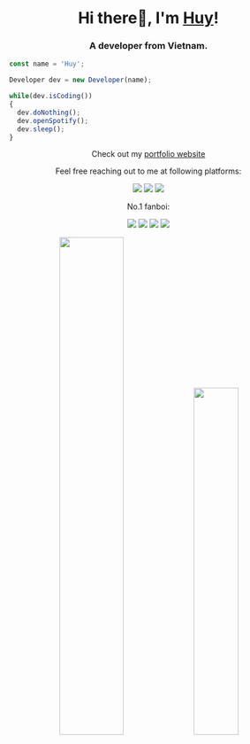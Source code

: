 <h1 align="center">Hi there👋, I'm <a href="https://github.com/imsohuy">Huy</a>!</h1>
<h3 align="center">A developer from Vietnam.</h3>

```js
const name = 'Huy';

Developer dev = new Developer(name);

while(dev.isCoding())
{
  dev.doNothing();
  dev.openSpotify();
  dev.sleep();
}
```
<p align="center">Check out my <a href="https://github.com/imsohuy">portfolio website</a></p>

<p align="center">Feel free reaching out to me at following platforms:</p>

<p align="center">
  <a href="https://github.com/imsohuy"><img src="https://img.shields.io/badge/GitHub-100000?style=for-the-badge&logo=github&logoColor=white"></a>
  <a href="https://www.instagram.com/tomorrow.huuhuy/"><img src="https://img.shields.io/badge/Instagram-E4405F?style=for-the-badge&logo=instagram&logoColor=white"></a>
  <a href="https://imsohuy.notion.site/fe257eac3e47483aaacbea1325beeff4?v=0ea774cef23e46b781f16036b30407f7">
  <img src="https://img.shields.io/badge/Trade Blog-000000?style=for-the-badge&logo=notion&logoColor=white"></a>
</p>

<p align="center">No.1 fanboi:</p>
<p align="center">
  <img src="https://img.shields.io/badge/Android-3DDC84?style=for-the-badge&logo=android&logoColor=white">
  <img src="https://img.shields.io/badge/Windows-0078D6?style=for-the-badge&logo=windows&logoColor=white">
  <img src="https://img.shields.io/badge/Ethereum-3C3C3D?style=for-the-badge&logo=ethereum&logoColor=white">
  <img src="https://img.shields.io/badge/Java-007396?style=for-the-badge&logo=java&logoColor=white">
</p>

<p align="center">
  <img width="48%" src="https://github-readme-stats.vercel.app/api?username=imsohuy&show_icons=true&theme=tokyonight" />
  <img width="40.1%" src="https://github-readme-stats.vercel.app/api/top-langs/?username=imsohuy&layout=compact&theme=tokyonight" />
</p>

